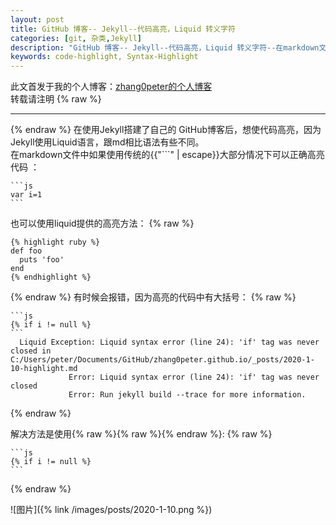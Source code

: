 ```yaml
---
layout: post
title: GitHub 博客-- Jekyll--代码高亮，Liquid 转义字符
categories: [git, 杂类,Jekyll]
description: "GitHub 博客-- Jekyll--代码高亮，Liquid 转义字符--在markdown文件中高亮代码--code-highlight, Syntax-Highlight"
keywords: code-highlight, Syntax-Highlight
---
```

此文首发于我的个人博客：[zhang0peter的个人博客](https://zhang0peter.com)         
转载请注明
{% raw %}
***          
{% endraw %}
在使用Jekyll搭建了自己的 GitHub博客后，想使代码高亮，因为Jekyll使用Liquid语言，跟md相比语法有些不同。               
在markdown文件中如果使用传统的{{"```" | escape}}大部分情况下可以正确高亮代码 ：         
~~~text
```js
var i=1
```
~~~
也可以使用liquid提供的高亮方法：
{% raw %}
~~~text
{% highlight ruby %}
def foo
  puts 'foo'
end
{% endhighlight %}
~~~
{% endraw %}
有时候会报错，因为高亮的代码中有大括号：
{% raw %}
~~~text
```js
{% if i != null %}
```
  Liquid Exception: Liquid syntax error (line 24): 'if' tag was never closed in C:/Users/peter/Documents/GitHub/zhang0peter.github.io/_posts/2020-1-10-highlight.md
             Error: Liquid syntax error (line 24): 'if' tag was never closed
             Error: Run jekyll build --trace for more information.
~~~
{% endraw %}

解决方法是使用{% raw %}{% raw %}{% endraw %}:
{% raw %}
~~~text
```js
{% if i != null %}
```
~~~
{% endraw %}   

![图片]({% link /images/posts/2020-1-10.png %})
